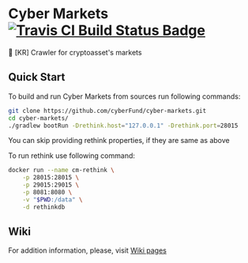 # Cyber Markets [![Travis CI Build Status Badge](https://api.travis-ci.org/cyberFund/cyber-markets.svg?branch=development)](https://travis-ci.org/cyberFund/cyber-markets)
🚀 [KR] Crawler for cryptoasset's markets

## Quick Start

To build and run Cyber Markets from sources run following commands:
```bash
git clone https://github.com/cyberFund/cyber-markets.git
cd cyber-markets/
./gradlew bootRun -Drethink.host="127.0.0.1" -Drethink.port=28015
```
You can skip providing rethink properties, if they are same as above

To run rethink use following command:
```bash
docker run --name cm-rethink \
    -p 28015:28015 \
    -p 29015:29015 \
    -p 8081:8080 \
    -v "$PWD:/data" \
    -d rethinkdb
```

## Wiki

For addition information, please, visit [Wiki pages](https://github.com/cyberFund/cyber-markets/wiki)
